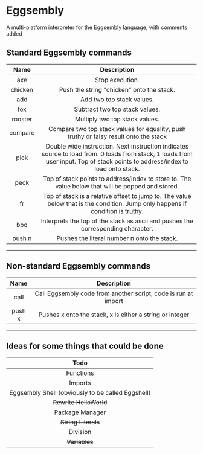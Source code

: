 # Eggsembly
A multi-platform interpreter for the Eggsembly language, with comments added


## Standard Eggsembly commands
|   Name   | Description |
|:--------:|:-----------:|
|   axe    |Stop execution.|
| chicken  |Push the string "chicken" onto the stack.|
|   add    |Add two top stack values.|
|   fox    |Subtract two top stack values.|
| rooster  |Multiply two top stack values.|
| compare  |Compare two top stack values for equality, push truthy or falsy result onto the stack|
|   pick   |Double wide instruction. Next instruction indicates source to load from. 0 loads from stack, 1 loads from user input. Top of stack points to address/index to load onto stack.|
|   peck   |Top of stack points to address/index to store to. The value below that will be popped and stored.|
|    fr    |Top of stack is a relative offset to jump to. The value below that is the condition. Jump only happens if condition is truthy.|
|   bbq    |Interprets the top of the stack as ascii and pushes the corresponding character.|
|  push n  |Pushes the literal number n onto the stack.|
---

## Non-standard Eggsembly commands
| Name |                         Description                          |
|:----:|:------------------------------------------------------------:|
| call |Call Eggsembly code from another script, code is run at import|
|push x|   Pushes x onto the stack, x is either a string or integer   |
-----------------------------------------------------------------------

## Ideas for some things that could be done
|                       Todo                      |
|:-----------------------------------------------:|
|                    Functions                    |
|                   ~~Imports~~                   |
|Eggsembly Shell (obviously to be called Eggshell)|
|              ~~Rewrite HelloWorld~~             |
|                 Package Manager                 |
|               ~~String Literals~~               |
|                     Division                    |
|                   ~~Variables~~                 |
